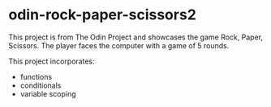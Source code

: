 # odin-rock-paper-scissors2
This project is from The Odin Project and showcases the game Rock, Paper, Scissors.
The player faces the computer with a game of 5 rounds.

This project incorporates:
- functions
- conditionals
- variable scoping
